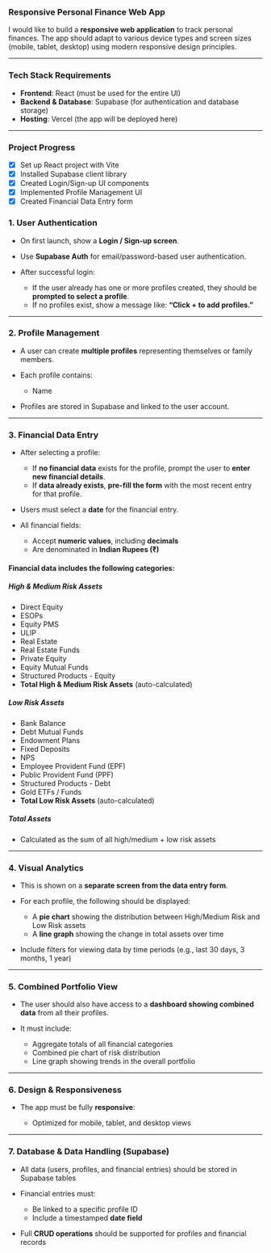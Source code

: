### **Responsive Personal Finance Web App**

I would like to build a **responsive web application** to track personal finances. The app should adapt to various device types and screen sizes (mobile, tablet, desktop) using modern responsive design principles.

---

### **Tech Stack Requirements**

* **Frontend**: React (must be used for the entire UI)
* **Backend & Database**: Supabase (for authentication and database storage)
* **Hosting**: Vercel (the app will be deployed here)

---

### **Project Progress**

- [x] Set up React project with Vite
- [x] Installed Supabase client library
- [x] Created Login/Sign-up UI components
- [x] Implemented Profile Management UI
- [x] Created Financial Data Entry form

### **1. User Authentication**

* On first launch, show a **Login / Sign-up screen**.
* Use **Supabase Auth** for email/password-based user authentication.
* After successful login:

  * If the user already has one or more profiles created, they should be **prompted to select a profile**.
  * If no profiles exist, show a message like: **“Click + to add profiles.”**

---

### **2. Profile Management**

* A user can create **multiple profiles** representing themselves or family members.
* Each profile contains:
  * Name

* Profiles are stored in Supabase and linked to the user account.

---

### **3. Financial Data Entry**

* After selecting a profile:

  * If **no financial data** exists for the profile, prompt the user to **enter new financial details**.
  * If **data already exists**, **pre-fill the form** with the most recent entry for that profile.

* Users must select a **date** for the financial entry.

* All financial fields:

  * Accept **numeric values**, including **decimals**
  * Are denominated in **Indian Rupees (₹)**

#### Financial data includes the following categories:

##### **High & Medium Risk Assets**

* Direct Equity
* ESOPs
* Equity PMS
* ULIP
* Real Estate
* Real Estate Funds
* Private Equity
* Equity Mutual Funds
* Structured Products - Equity
* **Total High & Medium Risk Assets** (auto-calculated)

##### **Low Risk Assets**

* Bank Balance
* Debt Mutual Funds
* Endowment Plans
* Fixed Deposits
* NPS
* Employee Provident Fund (EPF)
* Public Provident Fund (PPF)
* Structured Products - Debt
* Gold ETFs / Funds
* **Total Low Risk Assets** (auto-calculated)

##### **Total Assets**

* Calculated as the sum of all high/medium + low risk assets

---

### **4. Visual Analytics**

* This is shown on a **separate screen from the data entry form**.
* For each profile, the following should be displayed:

  * A **pie chart** showing the distribution between High/Medium Risk and Low Risk assets
  * A **line graph** showing the change in total assets over time
* Include filters for viewing data by time periods (e.g., last 30 days, 3 months, 1 year)

---

### **5. Combined Portfolio View**

* The user should also have access to a **dashboard showing combined data** from all their profiles.
* It must include:

  * Aggregate totals of all financial categories
  * Combined pie chart of risk distribution
  * Line graph showing trends in the overall portfolio

---

### **6. Design & Responsiveness**

* The app must be fully **responsive**:

  * Optimized for mobile, tablet, and desktop views

---

### **7. Database & Data Handling (Supabase)**

* All data (users, profiles, and financial entries) should be stored in Supabase tables
* Financial entries must:

  * Be linked to a specific profile ID
  * Include a timestamped **date field**
* Full **CRUD operations** should be supported for profiles and financial records